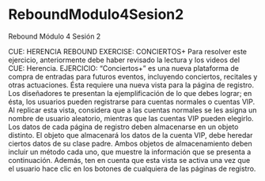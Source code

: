 # ReboundModulo4Sesion2

Rebound Módulo 4 Sesión 2

CUE: HERENCIA
REBOUND EXERCISE: CONCIERTOS+
Para resolver este ejercicio, anteriormente debe haber revisado la lectura y los videos del CUE: Herencia.
EJERCICIO:
“Conciertos+” es una nueva plataforma de compra de entradas para futuros eventos, incluyendo
conciertos, recitales y otras actuaciones. Ésta requiere una nueva vista para la página de registro. Los 
diseñadores te presentan la ejemplificación de lo que debes lograr; en ésta, los usuarios pueden registrarse 
para cuentas normales o cuentas VIP.
Al replicar esta vista, considera que a las cuentas normales se les asigna un nombre de usuario aleatorio, 
mientras que las cuentas VIP pueden elegirlo. Los datos de cada página de registro deben almacenarse en 
un objeto distinto. El objeto que almacenará los datos de la cuenta VIP, debe heredar ciertos datos de su 
clase padre.
Ambos objetos de almacenamiento deben incluir un método cada uno, que muestre la información que se 
presenta a continuación. Además, ten en cuenta que esta vista se activa una vez que el usuario hace clic 
en los botones de cualquiera de las páginas de registro.
